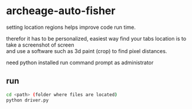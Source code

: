 # archeage-auto-fisher

setting location regions helps improve code run time.

therefor it has to be personalized, easiest way find your tabs location is to take a screenshot of screen <br />
and use a software such as 3d paint (crop) to find pixel distances.

need python installed
run command prompt as administrator 
 
 ## run
 ```bash
 cd <path> (folder where files are located)
 python driver.py
 ```
 
 
